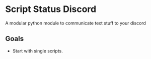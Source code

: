 #  Script Status Discord

A modular python module to communicate text stuff to your discord

## Goals

- Start with single scripts.